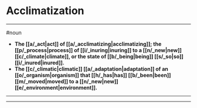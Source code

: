 # Acclimatization
---
#noun
- **The [[a/_act|act]] of [[a/_acclimatizing|acclimatizing]]; the [[p/_process|process]] of [[i/_inuring|inuring]] to a [[n/_new|new]] [[c/_climate|climate]], or the state of [[b/_being|being]] [[s/_so|so]] [[i/_inured|inured]].**
- **The [[c/_climatic|climatic]] [[a/_adaptation|adaptation]] of an [[o/_organism|organism]] that [[h/_has|has]] [[b/_been|been]] [[m/_moved|moved]] to a [[n/_new|new]] [[e/_environment|environment]].**
---
---
